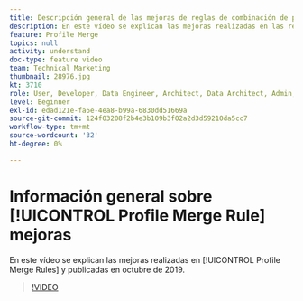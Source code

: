 ```yaml
---
title: Descripción general de las mejoras de reglas de combinación de perfiles
description: En este vídeo se explican las mejoras realizadas en las reglas de combinación de perfiles en octubre de 2019.
feature: Profile Merge
topics: null
activity: understand
doc-type: feature video
team: Technical Marketing
thumbnail: 28976.jpg
kt: 3710
role: User, Developer, Data Engineer, Architect, Data Architect, Admin, Leader
level: Beginner
exl-id: edad121e-fa6e-4ea8-b99a-6830dd51669a
source-git-commit: 124f03208f2b4e3b109b3f02a2d3d59210da5cc7
workflow-type: tm+mt
source-wordcount: '32'
ht-degree: 0%

---
```


# Información general sobre [!UICONTROL Profile Merge Rule] mejoras

En este vídeo se explican las mejoras realizadas en [!UICONTROL Profile Merge Rules] y publicadas en octubre de 2019.

>[!VIDEO](https://video.tv.adobe.com/v/32170/?quality=12&captions=spa)
